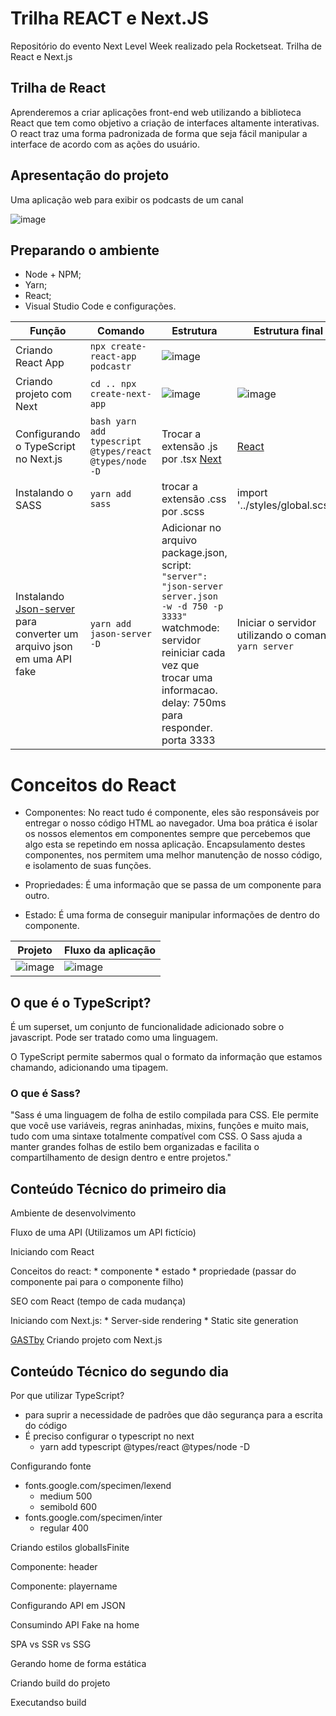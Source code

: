 # Trilha REACT e Next.JS
Repositório do evento Next Level Week realizado pela Rocketseat. Trilha de React e Next.js

## Trilha de React
Aprenderemos a criar aplicações front-end web utilizando a biblioteca React que tem como objetivo a criação de interfaces altamente interativas. O react traz uma forma padronizada de forma que seja fácil manipular a interface de acordo com as ações do usuário.

## Apresentação do projeto
Uma aplicação web para exibir os podcasts de um canal

![image](https://user-images.githubusercontent.com/49700354/115946266-6e72d080-a496-11eb-8581-7a9f5b6f830a.png)

## Preparando o ambiente
- Node + NPM;
- Yarn;
- React;
- Visual Studio Code e configurações.


Função  | Comando   | Estrutura | Estrutura final
--------- | ------ | --------- | --------- 
Criando React App | ```npx create-react-app podcastr``` | ![image](https://user-images.githubusercontent.com/49700354/116099669-2f9d7000-a67a-11eb-873e-9b865260663f.png)
Criando projeto com Next | ```cd .. npx create-next-app``` | ![image](https://user-images.githubusercontent.com/49700354/116099775-4d6ad500-a67a-11eb-95fb-08d2915ddc56.png) | ![image](https://user-images.githubusercontent.com/49700354/116100520-ff0a0600-a67a-11eb-8abe-542c3b945682.png)
Configurando o TypeScript no Next.js | ```bash yarn add typescript @types/react @types/node -D ``` | Trocar a extensão .js por .tsx [Next](https://www.npmjs.com/package/next) | [React](https://www.npmjs.com/package/react)
Instalando o SASS | ```yarn add sass ``` |  trocar a extensão .css por .scss | import '../styles/global.scss';
Instalando [Json-server](https://github.com/typicode/json-server) para converter um arquivo json em uma API fake | ```yarn add jason-server -D``` | Adicionar no arquivo package.json, script: ```"server": "json-server server.json -w -d 750 -p 3333"```  watchmode: servidor reiniciar cada vez que trocar uma informacao. delay: 750ms para responder. porta 3333| Iniciar o servidor utilizando o comando ```yarn server```


# Conceitos do React

- Componentes: No react tudo é componente, eles são responsáveis por entregar o nosso código HTML ao navegador. Uma boa prática é isolar os nossos elementos em componentes sempre que percebemos que algo esta se repetindo em nossa aplicação. Encapsulamento destes componentes, nos permitem uma melhor manutenção de nosso código, e isolamento de suas funções.

- Propriedades: É uma informação que se passa de um componente para outro.

- Estado: É uma forma de conseguir manipular informações de dentro do componente.


Projeto   | Fluxo da aplicação
--------- | ------
![image](https://user-images.githubusercontent.com/49700354/116026478-d9e8a980-a620-11eb-87e6-57bb54723247.png) | ![image](https://user-images.githubusercontent.com/49700354/116026460-d05f4180-a620-11eb-89b5-d4fe55aee709.png)

## O que é o TypeScript?

É um superset, um conjunto de funcionalidade adicionado sobre o javascript. Pode ser tratado como uma linguagem.

O TypeScript permite sabermos qual o formato da informação que estamos chamando, adicionando uma tipagem.


### O que é Sass?

"Sass é uma linguagem de folha de estilo compilada para CSS. Ele permite que você use variáveis, regras aninhadas, mixins, funções e muito mais, tudo com uma sintaxe totalmente compatível com CSS. O Sass ajuda a manter grandes folhas de estilo bem organizadas e facilita o compartilhamento de design dentro e entre projetos."


## Conteúdo Técnico do primeiro dia

Ambiente de desenvolvimento

Fluxo de uma API (Utilizamos um API fictício)

Iniciando com React

Conceitos do react: 
    * componente
    * estado
    * propriedade (passar do componente pai para o componente filho)

SEO com React (tempo de cada mudança)

Iniciando com Next.js: 
    * Server-side rendering 
    * Static site generation

[GASTby](https://www.gatsbyjs.com/docs/tutorial/)
Criando projeto com Next.js

## Conteúdo Técnico do segundo dia

 Por que utilizar TypeScript?
 * para suprir a necessidade de padrões que dão segurança para a escrita do código 
* É preciso configurar o typescript no next
  * yarn add typescript @types/react @types/node -D

Configurando fonte
* fonts.google.com/specimen/lexend
  * medium 500
  * semibold 600
* fonts.google.com/specimen/inter
  * regular 400
 
 Criando estilos globalIsFinite
 
 Componente: header
 
 Componente: playername
 
 Configurando API em JSON
 
 Consumindo API Fake na home
 
 SPA vs SSR vs SSG
 
 Gerando home de forma estática
 
 Criando build do projeto
 
 Executandso build



